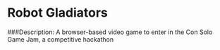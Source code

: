 # Robot Gladiators

###Description:
A browser-based video game to enter in the Con Solo Game Jam, a competitive hackathon
